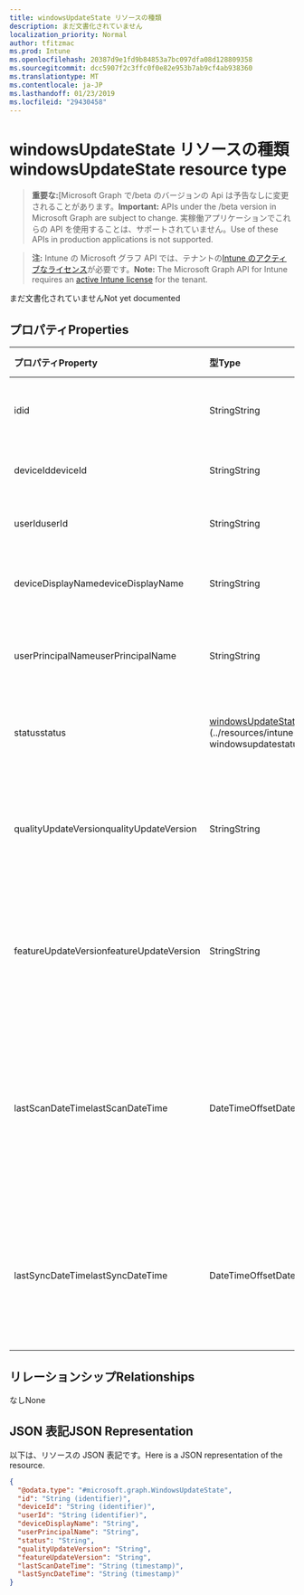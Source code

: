 ```yaml
---
title: windowsUpdateState リソースの種類
description: まだ文書化されていません
localization_priority: Normal
author: tfitzmac
ms.prod: Intune
ms.openlocfilehash: 20387d9e1fd9b84853a7bc097dfa08d128809358
ms.sourcegitcommit: dcc5907f2c3ffc0f0e82e953b7ab9cf4ab938360
ms.translationtype: MT
ms.contentlocale: ja-JP
ms.lasthandoff: 01/23/2019
ms.locfileid: "29430458"
---
```

# <a name="windowsupdatestate-resource-type"></a><span data-ttu-id="6929d-103">windowsUpdateState リソースの種類</span><span class="sxs-lookup"><span data-stu-id="6929d-103">windowsUpdateState resource type</span></span>

> <span data-ttu-id="6929d-104">**重要な:**[Microsoft Graph で/beta のバージョンの Api は予告なしに変更されることがあります。</span><span class="sxs-lookup"><span data-stu-id="6929d-104">**Important:** APIs under the /beta version in Microsoft Graph are subject to change.</span></span> <span data-ttu-id="6929d-105">実稼働アプリケーションでこれらの API を使用することは、サポートされていません。</span><span class="sxs-lookup"><span data-stu-id="6929d-105">Use of these APIs in production applications is not supported.</span></span>

> <span data-ttu-id="6929d-106">**注:** Intune の Microsoft グラフ API では、テナントの[Intune のアクティブなライセンス](https://go.microsoft.com/fwlink/?linkid=839381)が必要です。</span><span class="sxs-lookup"><span data-stu-id="6929d-106">**Note:** The Microsoft Graph API for Intune requires an [active Intune license](https://go.microsoft.com/fwlink/?linkid=839381) for the tenant.</span></span>

<span data-ttu-id="6929d-107">まだ文書化されていません</span><span class="sxs-lookup"><span data-stu-id="6929d-107">Not yet documented</span></span>

## <a name="properties"></a><span data-ttu-id="6929d-108">プロパティ</span><span class="sxs-lookup"><span data-stu-id="6929d-108">Properties</span></span>
|<span data-ttu-id="6929d-109">プロパティ</span><span class="sxs-lookup"><span data-stu-id="6929d-109">Property</span></span>|<span data-ttu-id="6929d-110">型</span><span class="sxs-lookup"><span data-stu-id="6929d-110">Type</span></span>|<span data-ttu-id="6929d-111">説明</span><span class="sxs-lookup"><span data-stu-id="6929d-111">Description</span></span>|
|:---|:---|:---|
|<span data-ttu-id="6929d-112">id</span><span class="sxs-lookup"><span data-stu-id="6929d-112">id</span></span>|<span data-ttu-id="6929d-113">String</span><span class="sxs-lookup"><span data-stu-id="6929d-113">String</span></span>|<span data-ttu-id="6929d-114">これは、エンティティの Id です。</span><span class="sxs-lookup"><span data-stu-id="6929d-114">This is Id of the entity.</span></span>|
|<span data-ttu-id="6929d-115">deviceId</span><span class="sxs-lookup"><span data-stu-id="6929d-115">deviceId</span></span>|<span data-ttu-id="6929d-116">String</span><span class="sxs-lookup"><span data-stu-id="6929d-116">String</span></span>|<span data-ttu-id="6929d-117">デバイスの id です。</span><span class="sxs-lookup"><span data-stu-id="6929d-117">The id of the device.</span></span>|
|<span data-ttu-id="6929d-118">userId</span><span class="sxs-lookup"><span data-stu-id="6929d-118">userId</span></span>|<span data-ttu-id="6929d-119">String</span><span class="sxs-lookup"><span data-stu-id="6929d-119">String</span></span>|<span data-ttu-id="6929d-120">ユーザーの id です。</span><span class="sxs-lookup"><span data-stu-id="6929d-120">The id of the user.</span></span>|
|<span data-ttu-id="6929d-121">deviceDisplayName</span><span class="sxs-lookup"><span data-stu-id="6929d-121">deviceDisplayName</span></span>|<span data-ttu-id="6929d-122">String</span><span class="sxs-lookup"><span data-stu-id="6929d-122">String</span></span>|<span data-ttu-id="6929d-123">デバイスの表示名です。</span><span class="sxs-lookup"><span data-stu-id="6929d-123">Device display name.</span></span>|
|<span data-ttu-id="6929d-124">userPrincipalName</span><span class="sxs-lookup"><span data-stu-id="6929d-124">userPrincipalName</span></span>|<span data-ttu-id="6929d-125">String</span><span class="sxs-lookup"><span data-stu-id="6929d-125">String</span></span>|<span data-ttu-id="6929d-126">ユーザー プリンシパル名です。</span><span class="sxs-lookup"><span data-stu-id="6929d-126">User principal name.</span></span>|
|<span data-ttu-id="6929d-127">status</span><span class="sxs-lookup"><span data-stu-id="6929d-127">status</span></span>|<span data-ttu-id="6929d-128">[windowsUpdateStatus](../resources/intune-deviceconfig-windowsupdatestatus.md)</span><span class="sxs-lookup"><span data-stu-id="6929d-128">[windowsUpdateStatus] (../resources/intune-deviceconfig-windowsupdatestatus.md)</span></span>|<span data-ttu-id="6929d-129">Windows udpate の状態です。</span><span class="sxs-lookup"><span data-stu-id="6929d-129">Windows udpate status.</span></span>|
|<span data-ttu-id="6929d-130">qualityUpdateVersion</span><span class="sxs-lookup"><span data-stu-id="6929d-130">qualityUpdateVersion</span></span>|<span data-ttu-id="6929d-131">String</span><span class="sxs-lookup"><span data-stu-id="6929d-131">String</span></span>|<span data-ttu-id="6929d-132">デバイスの品質の更新プログラムのバージョンです。</span><span class="sxs-lookup"><span data-stu-id="6929d-132">The Quality Update Version of the device.</span></span>|
|<span data-ttu-id="6929d-133">featureUpdateVersion</span><span class="sxs-lookup"><span data-stu-id="6929d-133">featureUpdateVersion</span></span>|<span data-ttu-id="6929d-134">String</span><span class="sxs-lookup"><span data-stu-id="6929d-134">String</span></span>|<span data-ttu-id="6929d-135">デバイスの現在の機能の更新バージョンです。</span><span class="sxs-lookup"><span data-stu-id="6929d-135">The current feature update version of the device.</span></span>|
|<span data-ttu-id="6929d-136">lastScanDateTime</span><span class="sxs-lookup"><span data-stu-id="6929d-136">lastScanDateTime</span></span>|<span data-ttu-id="6929d-137">DateTimeOffset</span><span class="sxs-lookup"><span data-stu-id="6929d-137">DateTimeOffset</span></span>|<span data-ttu-id="6929d-138">日付時刻を Windows Update エージェントは、スキャンが成功をしました。</span><span class="sxs-lookup"><span data-stu-id="6929d-138">The date time that the Windows Update Agent did a successful scan.</span></span>|
|<span data-ttu-id="6929d-139">lastSyncDateTime</span><span class="sxs-lookup"><span data-stu-id="6929d-139">lastSyncDateTime</span></span>|<span data-ttu-id="6929d-140">DateTimeOffset</span><span class="sxs-lookup"><span data-stu-id="6929d-140">DateTimeOffset</span></span>|<span data-ttu-id="6929d-141">Microsoft Intune でデバイスが同期で最後の日に。</span><span class="sxs-lookup"><span data-stu-id="6929d-141">Last date time that the device sync with with Microsoft Intune.</span></span>|

## <a name="relationships"></a><span data-ttu-id="6929d-142">リレーションシップ</span><span class="sxs-lookup"><span data-stu-id="6929d-142">Relationships</span></span>
<span data-ttu-id="6929d-143">なし</span><span class="sxs-lookup"><span data-stu-id="6929d-143">None</span></span>

## <a name="json-representation"></a><span data-ttu-id="6929d-144">JSON 表記</span><span class="sxs-lookup"><span data-stu-id="6929d-144">JSON Representation</span></span>
<span data-ttu-id="6929d-145">以下は、リソースの JSON 表記です。</span><span class="sxs-lookup"><span data-stu-id="6929d-145">Here is a JSON representation of the resource.</span></span>
<!-- {
  "blockType": "resource",
  "keyProperty": "id",
  "@odata.type": "microsoft.graph.WindowsUpdateState"
}
-->
``` json
{
  "@odata.type": "#microsoft.graph.WindowsUpdateState",
  "id": "String (identifier)",
  "deviceId": "String (identifier)",
  "userId": "String (identifier)",
  "deviceDisplayName": "String",
  "userPrincipalName": "String",
  "status": "String",
  "qualityUpdateVersion": "String",
  "featureUpdateVersion": "String",
  "lastScanDateTime": "String (timestamp)",
  "lastSyncDateTime": "String (timestamp)"
}
```


